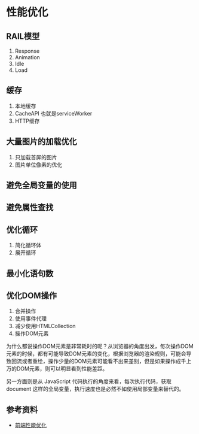 # 性能优化

## RAIL模型

1. Response
2. Animation
3. Idle
4. Load

## 缓存

1. 本地缓存
2. CacheAPI 也就是serviceWorker
3. HTTP缓存

## 大量图片的加载优化

1. 只加载首屏的图片
2. 图片单位像素的优化

## 避免全局变量的使用

## 避免属性查找

## 优化循环

1. 简化循环体
2. 展开循环

## 最小化语句数

## 优化DOM操作

1. 合并操作
2. 使用事件代理
3. 减少使用HTMLCollection
4. 操作DOM元素

为什么都说操作DOM元素是非常耗时的呢？从浏览器的角度出发，每次操作DOM元素的时候，都有可能导致DOM元素的变化，根据浏览器的渲染规则，可能会导致回流或者重绘，操作少量的DOM元素可能看不出来差别，但是如果操作成千上万的DOM元素，则可以明显看到性能差距。

另一方面则是从 JavaScript 代码执行的角度来看，每次执行代码，获取 document 这样的全局变量，执行速度也是必然不如使用局部变量来替代的。

## 参考资料
- [前端性能优化](https://alienzhou.com/projects/fe-performance-journey/#%E6%97%85%E9%80%94%E7%9A%84%E8%A1%8C%E7%A8%8B%E8%B7%AF%E7%BA%BF)

